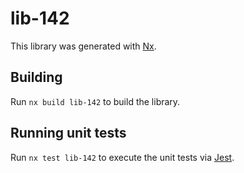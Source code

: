 # lib-142

This library was generated with [Nx](https://nx.dev).

## Building

Run `nx build lib-142` to build the library.

## Running unit tests

Run `nx test lib-142` to execute the unit tests via [Jest](https://jestjs.io).
